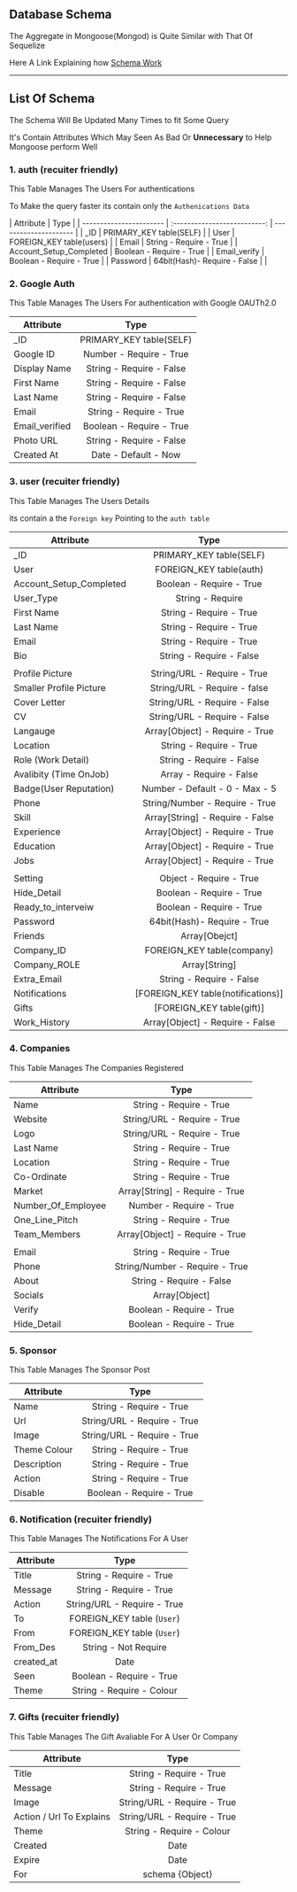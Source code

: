 ## Database Schema

The Aggregate in Mongoose(Mongod) is Quite Similar with That Of Sequelize

Here A Link Explaining how [Schema Work](https://masteringjs.io/tutorials/mongoose/schema)

---

## List Of Schema

The Schema Will Be Updated Many Times to fit Some Query

It's Contain Attributes Which May Seen As Bad Or **Unnecessary** to Help Mongoose perform Well

<!-- trust Me -->

### 1. auth (recuiter friendly)

This Table Manages The Users For authentications

To Make the query faster its contain only the `Authenications Data`

| Attribute               |             Type             |
| ----------------------- | :--------------------------: | --------------------- |
| \_ID                    |   PRIMARY_KEY table(SELF)    |
| User                    |   FOREIGN_KEY table(users)   |
| Email                   |   String - Require - True    |
| Account_Setup_Completed |   Boolean - Require - True   |
| Email_verify            |   Boolean - Require - True   |
| Password                | 64bit(Hash)- Require - False | <!-- GOOGLE OAUTh --> |

<!-- I Am Speed -->

<!--
    Account Setup is to resume or take Back User to Finish The onboarding process
    User Type is to handle the recuiter and candidate data
    Auth Expires in 2 week
-->

### 2. Google Auth

This Table Manages The Users For authentication with Google OAUTh2.0

| Attribute      |           Type           |
| -------------- | :----------------------: |
| \_ID           | PRIMARY_KEY table(SELF)  |
| Google ID      | Number - Require - True  |
| Display Name   | String - Require - False |
| First Name     | String - Require - False |
| Last Name      | String - Require - False |
| Email          | String - Require - True  |
| Email_verified | Boolean - Require - True |
| Photo URL      | String - Require - False |
| Created At     |   Date - Default - Now   |

### 3. user (recuiter friendly)

This Table Manages The Users Details

its contain a the `Foreign key` Pointing to the `auth table`

| Attribute               |                Type                |
| ----------------------- | :--------------------------------: |
| \_ID                    |      PRIMARY_KEY table(SELF)       |
| User                    |      FOREIGN_KEY table(auth)       |
| Account_Setup_Completed |      Boolean - Require - True      |
| User_Type               |          String - Require          |
| First Name              |      String - Require - True       |
| Last Name               |      String - Require - True       |
| Email                   |      String - Require - True       |
| Bio                     |      String - Require - False      |
| <!--Files-->            |
| Profile Picture         |    String/URL - Require - True     |
| Smaller Profile Picture |    String/URL - Require - false    |
| Cover Letter            |    String/URL - Require - False    |
| CV                      |    String/URL - Require - False    |
| Langauge                |   Array[Object] - Require - True   |
| Location                |      String - Require - True       |
| Role (Work Detail)      |      String - Require - False      |
| Avalibity (Time OnJob)  |      Array - Require - False       |
| Badge(User Reputation)  |   Number - Default - 0 - Max - 5   |
| Phone                   |   String/Number - Require - True   |
| Skill                   |  Array[String] - Require - False   |
| Experience              |   Array[Object] - Require - True   |
| Education               |   Array[Object] - Require - True   |
| Jobs                    |   Array[Object] - Require - True   |
| <!--User Deatil-->      |
| Setting                 |      Object - Require - True       |
| Hide_Detail             |      Boolean - Require - True      |
| Ready_to_interveiw      |      Boolean - Require - True      |
| Password                |    64bit(Hash)- Require - True     |
| Friends                 |           Array[Obejct]            |
| Company_ID              |     FOREIGN_KEY table(company)     |
| Company_ROLE            |           Array[String]            |
| Extra_Email             |      String - Require - False      |
| Notifications           | [FOREIGN_KEY table(notifications)] |
| Gifts                   |     [FOREIGN_KEY table(gift)]      |
| Work_History            |  Array[Object] - Require - False   |

### 4. Companies

This Table Manages The Companies Registered

| Attribute              |              Type              |
| ---------------------- | :----------------------------: |
| Name                   |    String - Require - True     |
| Website                |  String/URL - Require - True   |
| Logo                   |  String/URL - Require - True   |
| Last Name              |    String - Require - True     |
| Location               |    String - Require - True     |
| Co-Ordinate            |    String - Require - True     |
| Market                 | Array[String] - Require - True |
| Number_Of_Employee     |    Number - Require - True     |
| One_Line_Pitch         |    String - Require - True     |
| Team_Members           | Array[Object] - Require - True |
| <!--Company Contact--> |
| Email                  |    String - Require - True     |
| Phone                  | String/Number - Require - True |
| About                  |    String - Require - False    |
| Socials                |         Array[Object]          |
| Verify                 |    Boolean - Require - True    |
| Hide_Detail            |    Boolean - Require - True    |

### 5. Sponsor

This Table Manages The Sponsor Post

<!-- Add a Expire system with a cron job o manage  b  -->

| Attribute    |            Type             |
| ------------ | :-------------------------: |
| Name         |   String - Require - True   |
| Url          | String/URL - Require - True |
| Image        | String/URL - Require - True |
| Theme Colour |   String - Require - True   |
| Description  |   String - Require - True   |
| Action       |   String - Require - True   |
| Disable      |  Boolean - Require - True   |

### 6. Notification (recuiter friendly)

This Table Manages The Notifications For A User

<!-- Add a Expire system with a cron job o manage  b  -->

| Attribute  |            Type             |
| ---------- | :-------------------------: |
| Title      |   String - Require - True   |
| Message    |   String - Require - True   |
| Action     | String/URL - Require - True |
| To         | FOREIGN_KEY table (`User`)  |
| From       | FOREIGN_KEY table (`User`)  |
| From_Des   |    String - Not Require     |
| created_at |            Date             |
| Seen       |  Boolean - Require - True   |
| Theme      |  String - Require - Colour  |

### 7. Gifts (recuiter friendly)

This Table Manages The Gift Avaliable For A User Or Company

<!-- Add To A Particular Group  -->

| Attribute                |            Type             |
| ------------------------ | :-------------------------: |
| Title                    |   String - Require - True   |
| Message                  |   String - Require - True   |
| Image                    | String/URL - Require - True |
| Action / Url To Explains | String/URL - Require - True |
| Theme                    |  String - Require - Colour  |
| Created                  |            Date             |
| Expire                   |            Date             |
| For                      |       schema {Object}       |
